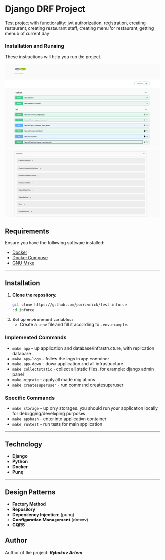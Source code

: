 # Django DRF Project

Test project with functionality: jwt authorization, registration, creating restaurant, creating restaurant staff, creating menu for restaurant, getting menub of current day

### Installation and Running

These instructions will help you run the project.

![API](images/api's.png)
![API](images/schemas.png)

## Requirements

Ensure you have the following software installed:

- [Docker](https://www.docker.com/get-started)
- [Docker Compose](https://docs.docker.com/compose/install/)
- [GNU Make](https://www.gnu.org/software/make/)

___
## Installation

1. **Clone the repository:**
   ```bash
   git clone https://github.com/podrivnick/test-inforce
   cd inforce
   ```
2. Set up environment variables:
   - Create a `.env` file and fill it according to `.env.example`.

### Implemented Commands

* `make app` - up application and database/infrastructure, with replication database
* `make app-logs` - follow the logs in app container
* `make app-down` - down application and all infrastructure
* `make collectstatic` - collect all static files, for example: django admin panel
* `make migrate` - apply all made migrations
* `make createsuperuser` - run command createsuperuser

### Specific Commands

* `make storage` - up only storages. you should run your application locally for debugging/developing purposes
* `make appbash` - enter into application container
* `make runtest` - run tests for main application

___

## Technology
+ **Django**
+ **Python**
+ **Docker**
+ **Punq**

___
## Design Patterns
+ **Factory Method**
+ **Repository**
+ **Dependency Injection**: (punq)
+ **Configuration Management** (dotenv)
+ **CQRS**

## Author
Author of the project: ***Rybakov Artem***
